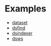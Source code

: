 
# Examples

+ [dataset](dataset/)
+ [dsfind](dsfind/)
+ [dsindexer](dsindexer/)
+ [dsws](dsws/)


























































































